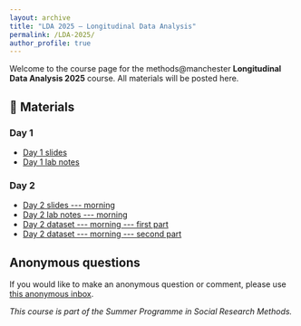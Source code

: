 ```yaml
---
layout: archive
title: "LDA 2025 – Longitudinal Data Analysis"
permalink: /LDA-2025/
author_profile: true
---
```


  
Welcome to the course page for the methods@manchester **Longitudinal Data Analysis 2025** course. All materials will be posted here.

## 📂 Materials

### Day 1

- [Day 1 slides](slides/day1.pdf)
- [Day 1 lab notes](labs/day1.html)

### Day 2

- [Day 2 slides --- morning](slides/day2_morning.pdf)
- [Day 2 lab notes --- morning](labs/day2_morning.html)
- [Day 2 dataset --- morning --- first part](data/read_long.dta)
- [Day 2 dataset --- morning --- second part](data/physfunc.dta)


## Anonymous questions

If you would like to make an anonymous question or comment, please use [this anonymous inbox](https://forms.office.com/Pages/ResponsePage.aspx?id=B8tSwU5hu0qBivA1z6kad_V8hUKNxtdOrI0RwFMVDl5UM1lGSVNYUDVFMzFLQUU4NjQ4M082QVA3MS4u).

_This course is part of the Summer Programme in Social Research Methods._
